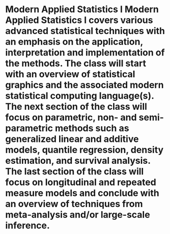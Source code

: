 # Modern Applied Statistics I Modern Applied Statistics I covers various advanced statistical techniques with an emphasis on the application, interpretation and implementation of the methods. The class will start with an overview of statistical graphics and the associated modern statistical computing language(s). The next section of the class will focus on parametric, non- and semi-parametric methods such as generalized linear and additive models, quantile regression, density estimation, and survival analysis. The last section of the class will focus on longitudinal and repeated measure models and conclude with an overview of techniques from meta-analysis and/or large-scale inference.

